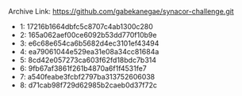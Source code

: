 Archive Link: https://github.com/gabekanegae/synacor-challenge.git

- 1: 17216b1664dbfc5c8707c4ab1300c280
- 2: 165a062aef00ce6092b53dd770f10b9e
- 3: e6c68e654ca6b5682d4ec3101ef43494
- 4: ea79061044e529ea31e08a34cc81684a
- 5: 8cd42e057273ca603f62fd18bdc7b314
- 6: 9fb67af3861f261b4870a6f1f4531fe7
- 7: a540feabe3fcbf2797ba313752606038
- 8: d71cab98f729d62985b2caeb0d37f72c
